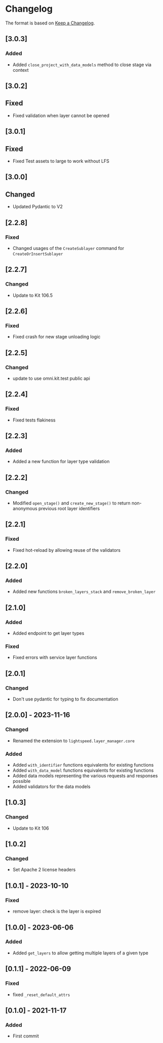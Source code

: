 # Changelog
The format is based on [Keep a Changelog](https://keepachangelog.com/en/1.0.0/).

## [3.0.3]
### Added
- Added `close_project_with_data_models` method to close stage via context

## [3.0.2]
## Fixed
- Fixed validation when layer cannot be opened

## [3.0.1]
## Fixed
- Fixed Test assets to large to work without LFS

## [3.0.0]
## Changed
- Updated Pydantic to V2

## [2.2.8]
### Fixed
- Changed usages of the `CreateSublayer` command for `CreateOrInsertSublayer`

## [2.2.7]
### Changed
- Update to Kit 106.5

## [2.2.6]
### Fixed
- Fixed crash for new stage unloading logic

## [2.2.5]
### Changed
- update to use omni.kit.test public api

## [2.2.4]
### Fixed
- Fixed tests flakiness

## [2.2.3]
### Added
- Added a new function for layer type validation

## [2.2.2]
### Changed
- Modified `open_stage()` and `create_new_stage()` to return non-anonymous previous root layer identifiers

## [2.2.1]
### Fixed
- Fixed hot-reload by allowing reuse of the validators

## [2.2.0]
### Added
- Added new functions `broken_layers_stack` and `remove_broken_layer`

## [2.1.0]
### Added
- Added endpoint to get layer types

### Fixed
- Fixed errors with service layer functions

## [2.0.1]
### Changed
- Don't use pydantic for typing to fix documentation

## [2.0.0] - 2023-11-16
### Changed
- Renamed the extension to `lightspeed.layer_manager.core`

### Added
- Added `with_identifier` functions equivalents for existing functions
- Added `with_data_model` functions equivalents for existing functions
- Added data models representing the various requests and responses possible
- Added validators for the data models

## [1.0.3]
### Changed
- Update to Kit 106

## [1.0.2]
### Changed
- Set Apache 2 license headers

## [1.0.1] - 2023-10-10
### Fixed
- remove layer: check is the layer is expired

## [1.0.0] - 2023-06-06
### Added
- Added `get_layers` to allow getting multiple layers of a given type

## [0.1.1] - 2022-06-09
### Fixed
- fixed `_reset_default_attrs`

## [0.1.0] - 2021-11-17
### Added
- First commit
